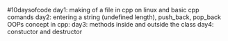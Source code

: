 #10daysofcode
day1: making of a file in cpp on linux and basic cpp comands
day2: entering a string (undefined length), push_back, pop_back
OOPs concept in cpp:
day3: methods inside and outside the class
day4: constuctor and destructor
